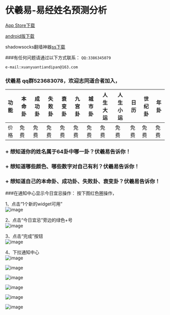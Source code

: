 # 伏羲易-易经姓名预测分析

[App Store下载](https://itunes.apple.com/cn/app/fu-xi-yi-yi-jing-xing-ming/id1099808769?mt=8)  
  
[android版下载](https://raw.githubusercontent.com/mengzhihoing/json/master/fuxiyi.apk)  
  
shadowsocks翻墙神器[ss下载](https://raw.githubusercontent.com/mengzhihoing/json/master/ss.apk)



###有任何问题请通过以下方式联系：
``
QQ:3386345079     
``

``
e-mail:xuanyuantiandipan@163.com      
``     


### 伏羲易 qq群523683078，欢迎志同道合者加入，






| 功能 | 本命卦 | 成功卦 | 失败卦 | 衰变卦 | 九宫卦 | 城市卦 | 人生大运 | 人生小运 | 日历 | 世纪卦 | 年卦 |
|:----| ----- | --- | --- | --- | --- | --- | --- | --- | --- | --- | --- |
| 价格 | 免费  | 免费 | 免费 | 免费 | 免费 | 免费 | 免费 | 免费 | 免费 | 免费 | 免费 | 免费 |



### + 想知道你的姓名属于64卦中哪一卦？伏羲易告诉你！    
### + 想知道哪些颜色、哪些数字对自己有利？伏羲易告诉你！   
### + 想知道自己的本命卦、成功卦、失败卦、衰变卦？伏羲易告诉你！
   
    
    
       
             
###在通知中心显示今日宜忌操作：
按下图红色圈操作，  

1、点击“1个新的widget可用”     
![image](https://raw.githubusercontent.com/mengzhihoing/json/master/e1.jpg)

2、点击“今日宜忌”旁边的绿色+号       
![image](https://raw.githubusercontent.com/mengzhihoing/json/master/e2.jpg)  

3、点击“完成”按钮       
![image](https://raw.githubusercontent.com/mengzhihoing/json/master/e3.jpg)  
   
4、下拉通知中心  
![image](https://raw.githubusercontent.com/mengzhihoing/json/master/4s.png)    



![image](https://raw.githubusercontent.com/mengzhihoing/json/master/1.png)



![image](https://raw.githubusercontent.com/mengzhihoing/json/master/2.png)   



![image](https://raw.githubusercontent.com/mengzhihoing/json/master/3.png)


![image](https://raw.githubusercontent.com/mengzhihoing/json/master/4.PNG)


![image](https://raw.githubusercontent.com/mengzhihoing/json/master/5.png)
